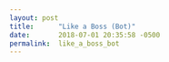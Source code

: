 ```yaml
---
layout: post
title:      "Like a Boss (Bot)"
date:       2018-07-01 20:35:58 -0500
permalink:  like_a_boss_bot
---
```

